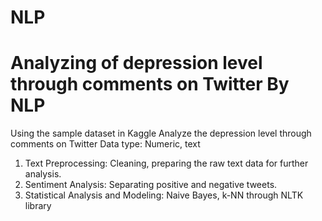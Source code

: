 # NLP
# Analyzing of depression level through comments on Twitter By NLP
Using the sample dataset in Kaggle
Analyze the depression level through comments on Twitter
Data type: Numeric, text
1. Text Preprocessing: Cleaning, preparing the raw text data for further analysis.
2. Sentiment Analysis: Separating positive and negative tweets.
3. Statistical Analysis and Modeling: Naive Bayes, k-NN through NLTK library
